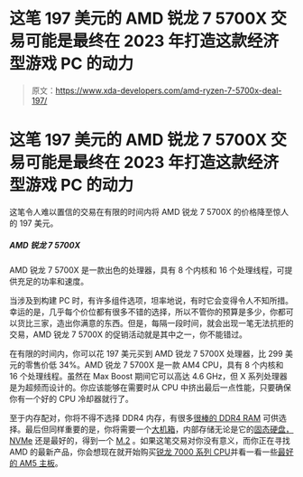 # 这笔 197 美元的 AMD 锐龙 7 5700X 交易可能是最终在 2023 年打造这款经济型游戏 PC 的动力

> 原文：<https://www.xda-developers.com/amd-ryzen-7-5700x-deal-197/>

# 这笔 197 美元的 AMD 锐龙 7 5700X 交易可能是最终在 2023 年打造这款经济型游戏 PC 的动力

这笔令人难以置信的交易在有限的时间内将 AMD 锐龙 7 5700X 的价格降至惊人的 197 美元。

##### AMD 锐龙 7 5700X

AMD 锐龙 7 5700X 是一款出色的处理器，具有 8 个内核和 16 个处理线程，可提供充足的功率和速度。

当涉及到构建 PC 时，有许多组件选项，坦率地说，有时它会变得令人不知所措。幸运的是，几乎每个价位都有很多不错的选择，所以不管你的预算是多少，你都可以货比三家，造出你满意的东西。但是，每隔一段时间，就会出现一笔无法抗拒的交易，AMD 锐龙 7 5700X 的促销活动就是其中之一，你不能错过。

在有限的时间内，你可以花 197 美元买到 AMD 锐龙 7 5700X 处理器，比 299 美元的零售价低 34%。AMD 锐龙 7 5700X 是一款 AM4 CPU，具有 8 个内核和 16 个处理线程。虽然在 Max Boost 期间它可以高达 4.6 GHz，但 X 系列处理器是为超频而设计的。你应该能够在需要时从 CPU 中挤出最后一点性能，只要确保你有一个好的 CPU 冷却器就行了。

至于内存配对，你将不得不选择 DDR4 内存，有很多[很棒的 DDR4 RAM](http://www.xda-developers.com/best-ddr4-ram/) 可供选择。最后但同样重要的是，你将需要一个[大机箱](https://www.xda-developers.com/best-pc-cases/)，内部存储无论是它的[固态硬盘，NVMe](https://www.xda-developers.com/best-ssds-sata-nvme/) 还是最好的，得到一个 [M.2](https://www.xda-developers.com/best-m-2-ssd/) 。如果这笔交易对你没有意义，而你正在寻找 AMD 的最新产品，你会想现在就开始购买[锐龙 7000 系列 CPU](https://www.xda-developers.com/amd-showcases-ryzen-7000-am5-platform-mendocino/)并看一看一些[最好的 AM5 主板](https://www.xda-developers.com/best-am5-motherboards/)。